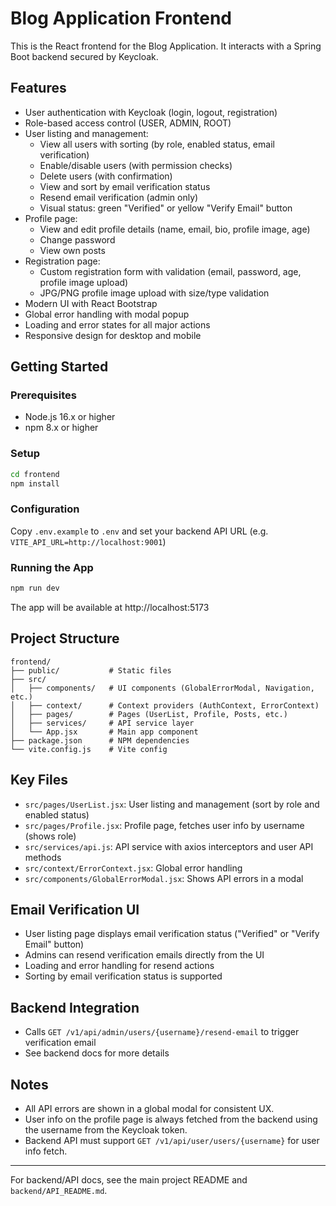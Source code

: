 # Blog Application Frontend

This is the React frontend for the Blog Application. It interacts with a Spring Boot backend secured by Keycloak.

## Features
- User authentication with Keycloak (login, logout, registration)
- Role-based access control (USER, ADMIN, ROOT)
- User listing and management:
  - View all users with sorting (by role, enabled status, email verification)
  - Enable/disable users (with permission checks)
  - Delete users (with confirmation)
  - View and sort by email verification status
  - Resend email verification (admin only)
  - Visual status: green "Verified" or yellow "Verify Email" button
- Profile page:
  - View and edit profile details (name, email, bio, profile image, age)
  - Change password
  - View own posts
- Registration page:
  - Custom registration form with validation (email, password, age, profile image upload)
  - JPG/PNG profile image upload with size/type validation
- Modern UI with React Bootstrap
- Global error handling with modal popup
- Loading and error states for all major actions
- Responsive design for desktop and mobile

## Getting Started

### Prerequisites
- Node.js 16.x or higher
- npm 8.x or higher

### Setup
```bash
cd frontend
npm install
```

### Configuration
Copy `.env.example` to `.env` and set your backend API URL (e.g. `VITE_API_URL=http://localhost:9001`)

### Running the App
```bash
npm run dev
```
The app will be available at http://localhost:5173

## Project Structure
```
frontend/
├── public/           # Static files
├── src/
│   ├── components/   # UI components (GlobalErrorModal, Navigation, etc.)
│   ├── context/      # Context providers (AuthContext, ErrorContext)
│   ├── pages/        # Pages (UserList, Profile, Posts, etc.)
│   ├── services/     # API service layer
│   └── App.jsx       # Main app component
├── package.json      # NPM dependencies
└── vite.config.js    # Vite config
```

## Key Files
- `src/pages/UserList.jsx`: User listing and management (sort by role and enabled status)
- `src/pages/Profile.jsx`: Profile page, fetches user info by username (shows role)
- `src/services/api.js`: API service with axios interceptors and user API methods
- `src/context/ErrorContext.jsx`: Global error handling
- `src/components/GlobalErrorModal.jsx`: Shows API errors in a modal

## Email Verification UI
- User listing page displays email verification status ("Verified" or "Verify Email" button)
- Admins can resend verification emails directly from the UI
- Loading and error handling for resend actions
- Sorting by email verification status is supported

## Backend Integration
- Calls `GET /v1/api/admin/users/{username}/resend-email` to trigger verification email
- See backend docs for more details

## Notes
- All API errors are shown in a global modal for consistent UX.
- User info on the profile page is always fetched from the backend using the username from the Keycloak token.
- Backend API must support `GET /v1/api/user/users/{username}` for user info fetch.

---
For backend/API docs, see the main project README and `backend/API_README.md`.
